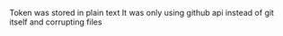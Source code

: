 Token was stored in plain text
It was only using github api instead of git itself and corrupting files